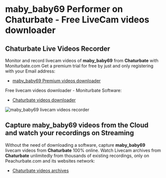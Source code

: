 # maby_baby69 Performer on Chaturbate - Free LiveCam videos downloader

## Chaturbate Live Videos Recorder

Monitor and record livecam videos of **maby_baby69** from **Chaturbate** with Moniturbate.com
Get a premium trial for free by just and only registering with your Email address:
* [maby_baby69 Premium videos downloader](https://moniturbate.com/request-demo-licence-key.html)

Free livecam videos downloader - Moniturbate Software:
* [Chaturbate videos downloader](https://moniturbate.com/moniturbate-download-software.html)

![maby_baby69 livecam videos recorder](https://peachurnet.com/templates/moniturbate-software.png)


## Capture maby_baby69 videos from the Cloud and watch your recordings on Streaming

Without the need of downloading a software, capture **maby_baby69** livecam videos from **Chaturbate** 100% online.
Watch Livecam archives from **Chaturbate** unlimitedly from thousands of existing recordings, only on Peachurbate.com and its websites network:
* [Chaturbate videos archives](https://peachurnet.com/)